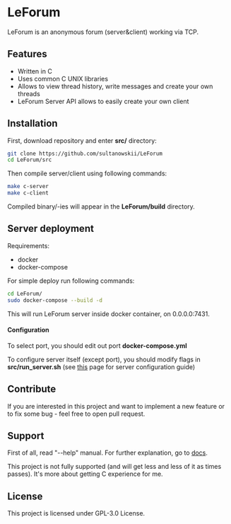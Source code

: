 # LeForum
LeForum is an anonymous forum (server&client) working via TCP.

## Features
- Written in C
- Uses common C UNIX libraries
- Allows to view thread history, write messages and create your own threads
- LeForum Server API allows to easily create your own client

## Installation
First, download repository and enter **src/** directory:
```bash
git clone https://github.com/sultanowskii/LeForum
cd LeForum/src
```

Then compile server/client using following commands:
```bash
make c-server
make c-client
```

Compiled binary/-ies will appear in the **LeForum/build** directory.

## Server deployment
Requirements:
- docker
- docker-compose

For simple deploy run following commands:

```bash
cd LeForum/
sudo docker-compose --build -d
```

This will run LeForum server inside docker container, on 0.0.0.0:7431.

#### Configuration
To select port, you should edit out port **docker-compose.yml**

To configure server itself (except port), you should modify flags in **src/run_server.sh** (see [this](docs/user/server_usage.md) page for server configuration guide)

## Contribute
If you are interested in this project and want to implement a new feature or to fix some bug - feel free to open pull request.

## Support
First of all, read "--help" manual. For further explanation, go to [docs](docs/README.md).

This project is not fully supported (and will get less and less of it as times passes). It's more about getting C experience for me.

## License
This project is licensed under GPL-3.0 License.

